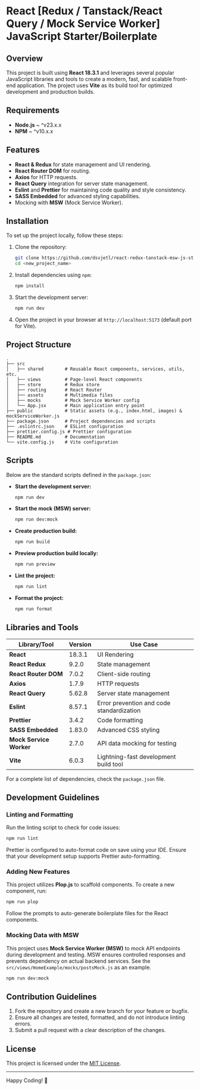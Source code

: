 # React [Redux / Tanstack/React Query / Mock Service Worker] JavaScript Starter/Boilerplate

## Overview

This project is built using **React 18.3.1** and leverages several popular JavaScript libraries and tools to create a modern, fast, and scalable front-end application. The project uses **Vite** as its build tool for optimized development and production builds.

## Requirements

- **Node.js** ~ ^v23.x.x
- **NPM** ~ ^v10.x.x

## Features

- **React & Redux** for state management and UI rendering.
- **React Router DOM** for routing.
- **Axios** for HTTP requests.
- **React Query** integration for server state management.
- **Eslint** and **Prettier** for maintaining code quality and style consistency.
- **SASS Embedded** for advanced styling capabilities.
- Mocking with **MSW** (Mock Service Worker).

## Installation

To set up the project locally, follow these steps:

1. Clone the repository:

    ```bash
    git clone https://github.com/dsvjetl/react-redux-tanstack-msw-js-starter <new_project_name>
    cd <new_project_name>
    ```

2. Install dependencies using `npm`:

    ```bash
    npm install
    ```

3. Start the development server:

    ```bash
    npm run dev
    ```

4. Open the project in your browser at `http://localhost:5173` (default port for Vite).

## Project Structure

```plaintext
.
├── src
│   ├── shared        # Reusable React components, services, utils, etc.
│   ├── views         # Page-level React components
│   ├── store         # Redux store
│   ├── routing       # React Router
│   ├── assets        # Multimedia files
│   ├── mocks         # Mock Service Worker config
│   └── App.jsx       # Main application entry point
├── public            # Static assets (e.g., index.html, images) & mockServiceWorker.js
├── package.json      # Project dependencies and scripts
├── .eslintrc.json    # ESLint configuration
├── prettier.config.js # Prettier configuration
├── README.md         # Documentation
└── vite.config.js    # Vite configuration
```

## Scripts

Below are the standard scripts defined in the `package.json`:

- **Start the development server:**

    ```bash
    npm run dev
    ```
- **Start the mock (MSW) server:**

    ```bash
    npm run dev:mock
    ```

- **Create production build:**

    ```bash
    npm run build
    ```

- **Preview production build locally:**

    ```bash
    npm run preview
    ```

- **Lint the project:**

    ```bash
    npm run lint
    ```

- **Format the project:**

    ```bash
    npm run format
    ```

## Libraries and Tools

| Library/Tool              | Version     | Use Case                                  |
|---------------------------|-------------|-------------------------------------------|
| **React**                 | 18.3.1      | UI Rendering                              |
| **React Redux**           | 9.2.0       | State management                          |
| **React Router DOM**      | 7.0.2       | Client-side routing                       |
| **Axios**                 | 1.7.9       | HTTP requests                             |
| **React Query**           | 5.62.8      | Server state management                   |
| **Eslint**                | 8.57.1      | Error prevention and code standardization |
| **Prettier**              | 3.4.2       | Code formatting                           |
| **SASS Embedded**         | 1.83.0      | Advanced CSS styling                      |
| **Mock Service Worker**   | 2.7.0       | API data mocking for testing              |
| **Vite**                  | 6.0.3       | Lightning-fast development build tool     |

For a complete list of dependencies, check the `package.json` file.

## Development Guidelines

### Linting and Formatting

Run the linting script to check for code issues:

```bash
npm run lint
```

Prettier is configured to auto-format code on save using your IDE. Ensure that your development setup supports Prettier auto-formatting.

### Adding New Features

This project utilizes **Plop.js** to scaffold components. To create a new component, run:

```bash
npm run plop
```

Follow the prompts to auto-generate boilerplate files for the React components.

### Mocking Data with MSW

This project uses **Mock Service Worker (MSW)** to mock API endpoints during development and testing. MSW ensures controlled responses and prevents dependency on actual backend services.
See the `src/views/HomeExample/mocks/postsMock.js` as an example.

```bash
npm run dev:mock
```

## Contribution Guidelines

1. Fork the repository and create a new branch for your feature or bugfix.
2. Ensure all changes are tested, formatted, and do not introduce linting errors.
3. Submit a pull request with a clear description of the changes.

## License

This project is licensed under the [MIT License](./LICENSE).

---

Happy Coding! 🎉